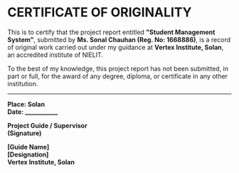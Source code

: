 # CERTIFICATE OF ORIGINALITY

This is to certify that the project report entitled **"Student Management System"**, submitted by **Ms. Sonal Chauhan (Reg. No: 1668886)**, is a record of original work carried out under my guidance at **Vertex Institute, Solan**, an accredited institute of NIELIT.

To the best of my knowledge, this project report has not been submitted, in part or full, for the award of any degree, diploma, or certificate in any other institution.

---

**Place: Solan**  
**Date: ___________**

**Project Guide / Supervisor**  
**(Signature)**

**[Guide Name]**  
**[Designation]**  
**Vertex Institute, Solan**